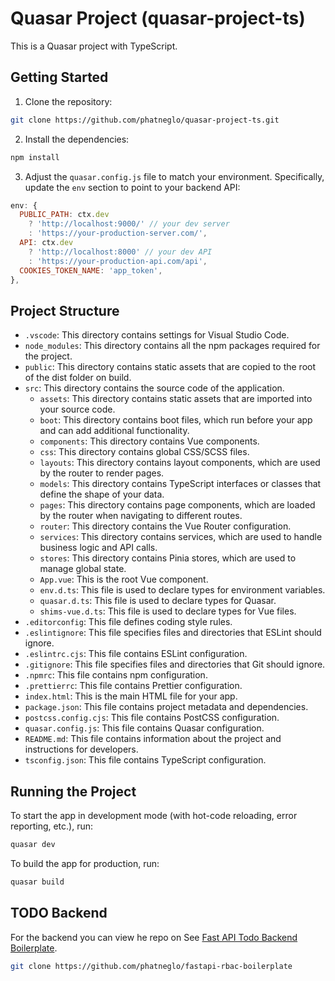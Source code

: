 # Quasar Project (quasar-project-ts)

This is a Quasar project with TypeScript.

## Getting Started

1. Clone the repository:

```bash
git clone https://github.com/phatneglo/quasar-project-ts.git
```

2. Install the dependencies:

```bash
npm install
```

3. Adjust the `quasar.config.js` file to match your environment. Specifically, update the `env` section to point to your backend API:

```js
env: {
  PUBLIC_PATH: ctx.dev
    ? 'http://localhost:9000/' // your dev server
    : 'https://your-production-server.com/',
  API: ctx.dev
    ? 'http://localhost:8000' // your dev API
    : 'https://your-production-api.com/api',
  COOKIES_TOKEN_NAME: 'app_token',
},
```

## Project Structure

- `.vscode`: This directory contains settings for Visual Studio Code.
- `node_modules`: This directory contains all the npm packages required for the project.
- `public`: This directory contains static assets that are copied to the root of the dist folder on build.
- `src`: This directory contains the source code of the application.
  - `assets`: This directory contains static assets that are imported into your source code.
  - `boot`: This directory contains boot files, which run before your app and can add additional functionality.
  - `components`: This directory contains Vue components.
  - `css`: This directory contains global CSS/SCSS files.
  - `layouts`: This directory contains layout components, which are used by the router to render pages.
  - `models`: This directory contains TypeScript interfaces or classes that define the shape of your data.
  - `pages`: This directory contains page components, which are loaded by the router when navigating to different routes.
  - `router`: This directory contains the Vue Router configuration.
  - `services`: This directory contains services, which are used to handle business logic and API calls.
  - `stores`: This directory contains Pinia stores, which are used to manage global state.
  - `App.vue`: This is the root Vue component.
  - `env.d.ts`: This file is used to declare types for environment variables.
  - `quasar.d.ts`: This file is used to declare types for Quasar.
  - `shims-vue.d.ts`: This file is used to declare types for Vue files.
- `.editorconfig`: This file defines coding style rules.
- `.eslintignore`: This file specifies files and directories that ESLint should ignore.
- `.eslintrc.cjs`: This file contains ESLint configuration.
- `.gitignore`: This file specifies files and directories that Git should ignore.
- `.npmrc`: This file contains npm configuration.
- `.prettierrc`: This file contains Prettier configuration.
- `index.html`: This is the main HTML file for your app.
- `package.json`: This file contains project metadata and dependencies.
- `postcss.config.cjs`: This file contains PostCSS configuration.
- `quasar.config.js`: This file contains Quasar configuration.
- `README.md`: This file contains information about the project and instructions for developers.
- `tsconfig.json`: This file contains TypeScript configuration.

## Running the Project

To start the app in development mode (with hot-code reloading, error reporting, etc.), run:

```bash
quasar dev
```

To build the app for production, run:

```bash
quasar build
```

## TODO Backend

For the backend you can view he repo on See [Fast API Todo Backend Boilerplate](https://github.com/phatneglo/fastapi-rbac-boilerplate).

```bash
git clone https://github.com/phatneglo/fastapi-rbac-boilerplate
```
